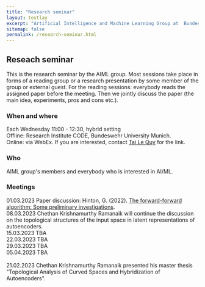 ```yaml
---
title: "Research seminar"
layout: textlay
excerpt: "Artificial Intelligence and Machine Learning Group at  Bundeswehr University Munich."
sitemap: false
permalink: /research-seminar.html
---
```


## Reseach seminar
This is the research seminar by the AIML group. Most sessions take place in forms of a reading group or a research presentation by some member of the group or external guest. For the reading sessions: everybody reads the assigned paper before the meeting. Then we jointly discuss the paper (the main idea, experiments, pros and cons etc.). 


### When and where
Each Wednesday 11:00 - 12:30, hybrid setting <br>
Offline:  Research Institute CODE, Bundeswehr University Munich. <br>
Online: via WebEx. If you are interested, contact <a href="mailto:tai@l3s.de">Tai Le Quy</a> for the link.


### Who
AIML group's members and everybody who is interested in AI/ML.

### Meetings
01.03.2023 Paper discussion: Hinton, G. (2022). <a href="https://www.cs.toronto.edu/~hinton/FFA13.pdf">The forward-forward algorithm: Some preliminary investigations</a>.<br>
08.03.2023  Chethan Krishnamurthy Ramanaik will continue the discussion on the topological structures of the input space in latent representations of autoencoders.<br>
15.03.2023 TBA <br>
22.03.2023 TBA <br>
29.03.2023 TBA <br>
05.04.2023 TBA <br>
<br>
21.02.2023 Chethan Krishnamurthy Ramanaik presented his master thesis "Topological Analysis of Curved Spaces and Hybridization of Autoencoders".<br>
